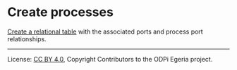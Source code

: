 <!-- SPDX-License-Identifier: CC-BY-4.0 -->
<!-- Copyright Contributors to the ODPi Egeria project. -->

# Create processes

[Create a relational table](../../data-engine-server/docs/scenarios/create-relational-table.md) 
with the associated ports and process port relationships.

----
License: [CC BY 4.0](https://creativecommons.org/licenses/by/4.0/),
Copyright Contributors to the ODPi Egeria project.